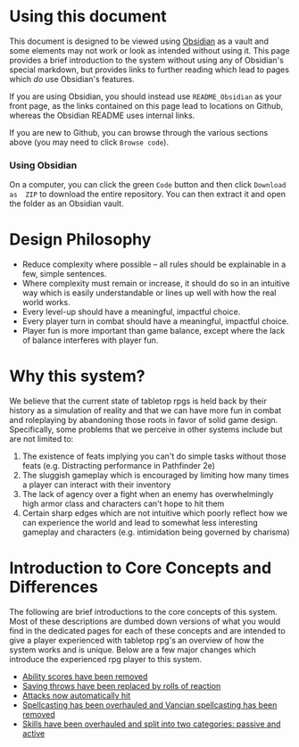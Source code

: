 # Using this document
This document is designed to be viewed using [Obsidian](https://obsidian.md) as 
a vault and some elements may not work or look as intended without using it. 
This page provides a brief introduction to the system without using any of 
Obsidian's special markdown, but provides links to further reading which lead to 
pages which *do* use Obsidian's features. 

If you are using Obsidian, you should instead use `README_Obsidian` as your 
front page, as the links contained on this page lead to locations on Github, 
whereas the Obsidian README uses internal links. 

If you are new to Github, you can browse through the various sections above (you 
may need to click `Browse code`). 

### Using Obsidian
On a computer, you can click the green `Code` button and then click `Download as 
ZIP` to download the entire repository. You can then extract it and open the 
folder as an Obsidian vault. 

# Design Philosophy 
- Reduce complexity where possible – all rules should be
    explainable in a few, simple sentences.
 - Where complexity must remain or increase, it should do so in an intuitive 
    way which is easily understandable or lines up well with how the real 
    world works. 
- Every level-up should have a meaningful, impactful choice. 
- Every player turn in combat should have a meaningful, impactful choice. 
- Player fun is more important than game balance, except where the lack of 
    balance interferes with player fun.

# Why this system?
We believe that the current state of tabletop rpgs is held back by their history 
as a simulation of reality and that we can have more fun in combat and 
roleplaying by abandoning those roots in favor of solid game design. 
Specifically, some problems that we perceive in other systems include but are 
not limited to:
1. The existence of feats implying you can't do simple tasks without those feats 
(e.g. Distracting performance in Pathfinder 2e)
2. The sluggish gameplay which is encouraged by limiting how many times a player 
can interact with their inventory
3. The lack of agency over a fight when an enemy has overwhelmingly high armor 
class and characters can't hope to hit them
4. Certain sharp edges which are not intuitive which poorly reflect how we can 
experience the world and lead to somewhat less interesting gameplay and 
characters (e.g. intimidation being governed by charisma)

# Introduction to Core Concepts and Differences
The following are brief introductions to the core concepts of this system. Most 
of these descriptions are dumbed down versions of what you would find in the 
dedicated pages for each of these concepts and are intended to give a player 
experienced with tabletop rpg's an overview of how the system works and is 
unique. Below are a few major changes which introduce the experienced rpg player 
to this system. 

- [Ability scores have been removed](https://github.com/shakesbeare/IndieTTRPG/blob/main/README_Obsidian.md#ability-scores)
- [Saving throws have been replaced by rolls of reaction](https://github.com/shakesbeare/IndieTTRPG/blob/main/Playing%20the%20Game/Reaction%20Checks.md)
- [Attacks now automatically hit](https://github.com/shakesbeare/IndieTTRPG/blob/main/Playing%20the%20Game/Making%20an%20Attack.md)
- [Spellcasting has been overhauled and Vancian spellcasting has been removed](https://github.com/shakesbeare/IndieTTRPG/blob/main/Playing%20the%20Game/Casting%20Spells.md)
- [Skills have been overhauled and split into two categories: passive and active](https://github.com/shakesbeare/IndieTTRPG/blob/main/Playing%20the%20Game/Skills.md)
